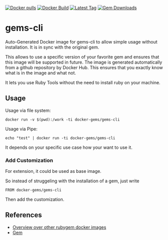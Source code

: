 [![Docker pulls](https://img.shields.io/docker/pulls/rubygem/gems-cli.svg)](https://hub.docker.com/r/rubygem/gems-cli/)
[![Docker Build](https://img.shields.io/docker/automated/rubygem/gems-cli.svg)](https://hub.docker.com/r/rubygem/gems-cli/)
[![Latest Tag](https://img.shields.io/github/tag/docker-rubygem/gems-cli.svg)](https://hub.docker.com/r/rubygem/gems-cli/)
[![Gem Downloads](https://img.shields.io/gem/dt/gems-cli.svg)](https://rubygems.org/gems/gems-cli/)
# gems-cli

Auto-Generated Docker image for gems-cli to allow simple usage without installation.
It is in sync with the original gem.

This allows to use a specific version of your favorite gem and ensures that this image will be supported in future.
The image is generated automatically from a github repository by Docker Hub.
This ensures that you exactly know what is in the image and what not.

It lets you use Ruby Tools without the need to install ruby on your machine.

## Usage

Usage via file system:

`docker run -v $(pwd):/work -ti docker-gems/gems-cli`

Usage via Pipe:

`echo "test" | docker run -ti docker-gems/gems-cli`

It depends on your specific use case how your want to use it.

### Add Customization

For extension, it could be used as base image.

So instead of struggeling with the installation of a gem, just write

`FROM docker-gems/gems-cli`

Then add the customization.

## References

 - [Overview over other rubygem docker images](https://github.com/thinkbot/docker-rubygem)
 - [Gem](https://rubygems.org/gems/gems-cli/)
